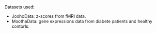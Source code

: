 Datasets used:
- JoohoData: z-scores from fMRI data.
- MoothaData: gene expressions data from diabete patients and healthy contorls. 
